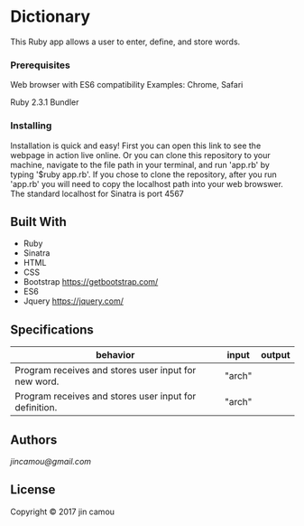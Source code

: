 # Dictionary
This Ruby app allows a user to enter, define, and store words.

### Prerequisites

Web browser with ES6 compatibility
Examples: Chrome, Safari

Ruby 2.3.1
Bundler

### Installing

Installation is quick and easy! First you can open this link <!--HEROKU LINK HERE--> to see the webpage in action live online. Or you can clone this repository to your machine, navigate to the file path in your terminal, and run 'app.rb' by typing '$ruby app.rb'. If you chose to clone the repository, after you run 'app.rb' you will need to copy the localhost path into your web browswer. The standard localhost for Sinatra is port 4567

## Built With

* Ruby
* Sinatra
* HTML
* CSS
* Bootstrap https://getbootstrap.com/
* ES6
* Jquery https://jquery.com/

## Specifications

| behavior |  input   |  output  |
|----------|:--------:|:--------:|
Program receives and stores user input for new word. |"arch"| |"arch"|
Program receives and stores user input for definition. |"arch"| |"a curved symmetrical structure spanning an opening and typically supporting the weight of a bridge, roof, or wall above it."|


## Authors

_jincamou@gmail.com_

## License

Copyright © 2017 jin camou
